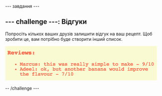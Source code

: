 \--- завдання \---

## \--- challenge \---: Відгуки

Попросіть кількох ваших друзів залишити відгук на ваш рецепт. Щоб зробити це, вам потрібно буде створити інший список.

![знімок екрану](images/recipe-reviews.png)

-- /challenge \---